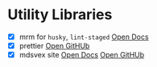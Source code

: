 # Utility Libraries

- [x] mrm for `husky`, `lint-staged` [Open Docs](https://mrm.js.org/docs/mrm-task-lint-staged)
- [x] prettier [Open GitHUb](https://github.com/sveltejs/prettier-plugin-svelte)
- [x] mdsvex site [Open Docs](https://mdsvex.com/docs) [Open GitHUb](https://github.com/pngwn/MDsveX)
